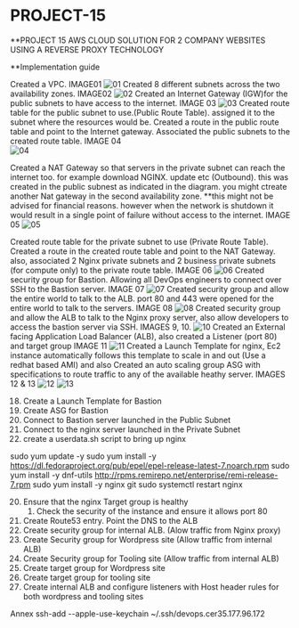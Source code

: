 # PROJECT-15
**PROJECT 15 AWS CLOUD SOLUTION FOR 2 COMPANY WEBSITES USING A REVERSE PROXY TECHNOLOGY

**Implementation guide 

Created a VPC. IMAGE01
 ![01](https://user-images.githubusercontent.com/91284177/158612376-60e11bbf-8403-46c2-86ef-4026a8a3bc4b.png)
 Created 8 different subnets across the two availability zones. IMAGE02
 ![02](https://user-images.githubusercontent.com/91284177/158617360-0fcc51ed-f219-4f17-9369-22962e22897d.png)
 Created an Internet Gateway (IGW)for the public subnets to have access to the internet. IMAGE 03
  ![03](https://user-images.githubusercontent.com/91284177/158619292-10c76593-a9ca-496f-b887-a26977f7852d.png)
 Created route table for the public subnet to use.(Public Route Table). assigned it to the subnet where the resources would be. 
 Created a route in the public route table and point to the Internet gateway. Associated the public subnets to the created route table.
 IMAGE 04  
 ![04](https://user-images.githubusercontent.com/91284177/158626907-a125f606-bdd4-48c0-8b3f-a29be2c164a0.png)

Created a NAT Gateway so that servers in the private subnet can reach the internet too. for example download NGINX. update etc (Outbound). this was created in the public subnest as indicated in the diagram. you might ctreate another Nat gateway in the second availability zone. **this might not be advised for financial reasons. however when the network is shutdown it would result in a single point of failure without access to the internet.  IMAGE 05
![05](https://user-images.githubusercontent.com/91284177/158631620-65805ac6-abf9-4a02-9d4c-7f7ea97ea9e3.png)

Created route table for the private subnet to use (Private Route Table). Created a route in the created route table and point to the NAT Gateway. also, associated 2 Nginx private subnets and 2 business private subnets (for compute only) to the private route table. IMAGE 06
![06](https://user-images.githubusercontent.com/91284177/158636662-9cdad684-34cb-4069-8dc3-3d88f47217d7.png)
Created security group for Bastion. Allowing all DevOps engineers to connect over SSH to the Bastion server. IMAGE 07
![07](https://user-images.githubusercontent.com/91284177/158648237-228aac37-5098-4783-bccc-6dd35246b82d.png)
Created security group and allow the entire world to talk to the ALB. port 80 and 443 were opened for the entire world to talk to the servers. IMAGE 08
![08](https://user-images.githubusercontent.com/91284177/158648271-ccdcac8b-4f55-4219-89fb-f4ee6abe8ff9.png)
Created security group and allow the ALB to talk to the Nginx proxy server, also allow developers to access the bastion server via SSH. IMAGES 9, 10.
![10](https://user-images.githubusercontent.com/91284177/158831380-5dbf1304-67fb-4891-81ea-ecf0ec9b10a4.png)
Created an External facing Application Load Balancer (ALB), also created a Listener (port 80) and target group IMAGE 11
![11](https://user-images.githubusercontent.com/91284177/158844344-5c01acee-62c8-48dc-b192-c97e934240bc.png)
Created a Launch Template for nginx, Ec2 instance automatically follows this template to scale in and out (Use a redhat based AMI) and also Created an auto scaling group ASG with specifications to route traffic to any of the available heathy server. IMAGES 12 & 13
![12](https://user-images.githubusercontent.com/91284177/158852007-719fe25a-c386-4ad9-8253-4d9b6bdc0e48.png)
![13](https://user-images.githubusercontent.com/91284177/158852052-a041fd2e-259b-47f9-a9c6-95b11c2b4171.png)



18. Create a Launch Template for Bastion 
19. Create ASG for Bastion
20. Connect to Bastion server launched in the Public Subnet
21. Connect to the nginx server launched in the Private Subnet
22. create a userdata.sh script to bring up nginx 

sudo yum update -y
sudo yum install -y https://dl.fedoraproject.org/pub/epel/epel-release-latest-7.noarch.rpm
sudo yum install -y dnf-utils http://rpms.remirepo.net/enterprise/remi-release-7.rpm
sudo yum install -y nginx git
sudo systemctl restart nginx

20. Ensure that the nginx Target group is healthy
    1.  Check the security of the instance and ensure it allows port 80
21. Create Route53 entry. Point the DNS to the ALB
22. Create security group for internal ALB. (Alow traffic from Nginx proxy)
23. Create Security group for Wordpress site (Allow traffic from internal ALB)
24. Create Security group for Tooling site (Allow traffic from internal ALB)
25. Create target group for Wordpress site
26. Create target group for tooling site
27. Create internal ALB and configure listeners with Host header rules for both wordpress and tooling sites




Annex
ssh-add --apple-use-keychain ~/.ssh/devops.cer35.177.96.172
